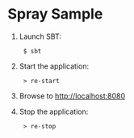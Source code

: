 Spray Sample
=========

1. Launch SBT:

        $ sbt

2. Start the application:

        > re-start

3. Browse to [http://localhost:8080](http://localhost:8080/)

4. Stop the application:

        > re-stop
